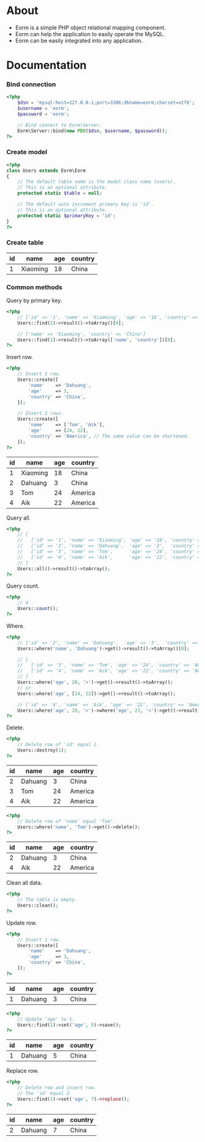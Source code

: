 # About #

- Eorm is a simple PHP object relational mapping component.
- Eorm can help the application to easily operate the MySQL.
- Eorm can be easily integrated into any application.

# Documentation #

### Bind connection ###

```php
<?php
    $dsn = 'mysql:host=127.0.0.1;port=3306;dbname=eorm;charset=utf8';
    $username = 'eorm';
    $password = 'eorm';

    // Bind connect to Eorm\Server.
    Eorm\Server::bind(new PDO($dsn, $username, $password));
?>
```

### Create model ###

```php
<?php
class Users extends Eorm\Eorm
{
    // The default table name is the model class name (users).
    // This is an optional attribute.
    protected static $table = null;

    // The default auto increment primary key is 'id'.
    // This is an optional attribute.
    protected static $primaryKey = 'id';
}
?>
```

### Create table ###

| id         | name       | age        | country    |
| ---------- | ---------- | ---------- | ---------- |
| 1          | Xiaoming   | 18         | China      |

### Common methods ###

Query by primary key.

```php
<?php
    // ['id' => '1', 'name' => 'Xiaoming', 'age' => '18', 'country' => 'China']
    Users::find(1)->result()->toArray()[0];

    // ['name' => 'Xiaoming', 'country' => 'China']
    Users::find(1)->result()->toArray(['name', 'country'])[0];
?>
```

Insert row.

```php
<?php
    // Insert 1 row.
    Users::create([
        'name'    => 'Dahuang',
        'age'     => 3,
        'country' => 'China',
    ]);

    // Insert 2 rows.
    Users::create([
        'name'    => ['Tom', 'Aik'],
        'age'     => [24, 22],
        'country' => 'America', // The same value can be shortened.
    ]);
?>
```

| id         | name       | age        | country    |
| ---------- | ---------- | ---------- | ---------- |
| 1          | Xiaoming   | 18         | China      |
| 2          | Dahuang    | 3          | China      |
| 3          | Tom        | 24         | America    |
| 4          | Aik        | 22         | America    |

Query all.

```php
<?php
    // [
    //   ['id' => '1', 'name' => 'Xiaoming', 'age' => '18', 'country' => 'China'],
    //   ['id' => '2', 'name' => 'Dahuang',  'age' => '3',  'country' => 'China'],
    //   ['id' => '3', 'name' => 'Tom',      'age' => '24', 'country' => 'America'],
    //   ['id' => '4', 'name' => 'Aik',      'age' => '22', 'country' => 'America']
    // ]
    Users::all()->result()->toArray();
?>
```

Query count.

```php
<?php
    // 4
    Users::count();
?>
```

Where.

```php
<?php
    // ['id' => '2', 'name' => 'Dahuang',  'age' => '3',  'country' => 'China']
    Users::where('name', 'Dahuang')->get()->result()->toArray()[0];

    // [
    //   ['id' => '3', 'name' => 'Tom', 'age' => '24', 'country' => 'America'],
    //   ['id' => '4', 'name' => 'Aik', 'age' => '22', 'country' => 'America']
    // ]
    Users::where('age', 20, '>')->get()->result()->toArray();
    // or
    Users::where('age', [24, 22])->get()->result()->toArray();

    // ['id' => '4', 'name' => 'Aik', 'age' => '22', 'country' => 'America']
    Users::where('age', 20, '>')->where('age', 23, '<')->get()->result()->toArray()[0];
?>
```

Delete.

```php
<?php
    // Delete row of 'id' equal 1.
    Users::destroy(1);
?>
```

| id         | name       | age        | country    |
| ---------- | ---------- | ---------- | ---------- |
| 2          | Dahuang    | 3          | China      |
| 3          | Tom        | 24         | America    |
| 4          | Aik        | 22         | America    |


```php
<?php
    // Delete row of 'name' equal 'Tom'.
    Users::where('name', 'Tom')->get()->delete();
?>
```

| id         | name       | age        | country    |
| ---------- | ---------- | ---------- | ---------- |
| 2          | Dahuang    | 3          | China      |
| 4          | Aik        | 22         | America    |


Clean all data.

```php
<?php
    // The table is empty.
    Users::clean();
?>
```

Update row.

```php
<?php
    // Insert 1 row.
    Users::create([
        'name'    => 'Dahuang',
        'age'     => 3,
        'country' => 'China',
    ]);
?>
```

| id         | name       | age        | country    |
| ---------- | ---------- | ---------- | ---------- |
| 1          | Dahuang    | 3          | China      |


```php
<?php
    // Update 'age' to 5.
    Users::find(1)->set('age', 5)->save();
?>
```

| id         | name       | age        | country    |
| ---------- | ---------- | ---------- | ---------- |
| 1          | Dahuang    | 5          | China      |

Replace row.

```php
<?php
    // Delete row and insert row.
    // The 'id' equal 2.
    Users::find(1)->set('age', 7)->replace();
?>
```

| id         | name       | age        | country    |
| ---------- | ---------- | ---------- | ---------- |
| 2          | Dahuang    | 7          | China      |